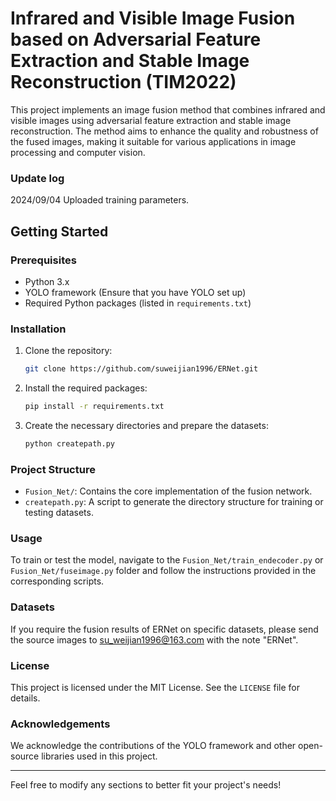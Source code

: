 # Infrared and Visible Image Fusion based on Adversarial Feature Extraction and Stable Image Reconstruction (TIM2022)

This project implements an image fusion method that combines infrared and visible images using adversarial feature extraction and stable image reconstruction. The method aims to enhance the quality and robustness of the fused images, making it suitable for various applications in image processing and computer vision.


### Update log
2024/09/04 Uploaded training parameters.

## Getting Started

### Prerequisites

- Python 3.x
- YOLO framework (Ensure that you have YOLO set up)
- Required Python packages (listed in `requirements.txt`)

### Installation

1. Clone the repository:
   ```bash
   git clone https://github.com/suweijian1996/ERNet.git
   ```

2. Install the required packages:
   ```bash
   pip install -r requirements.txt
   ```

3. Create the necessary directories and prepare the datasets:
   ```bash
   python createpath.py
   ```

### Project Structure

- `Fusion_Net/`: Contains the core implementation of the fusion network.
- `createpath.py`: A script to generate the directory structure for training or testing datasets.

### Usage

To train or test the model, navigate to the `Fusion_Net/train_endecoder.py` or `Fusion_Net/fuseimage.py` folder and follow the instructions provided in the corresponding scripts.

### Datasets

If you require the fusion results of ERNet on specific datasets, please send the source images to [su_weijian1996@163.com](mailto:su_weijian1996@163.com) with the note "ERNet".

### License

This project is licensed under the MIT License. See the `LICENSE` file for details.

### Acknowledgements

We acknowledge the contributions of the YOLO framework and other open-source libraries used in this project.

---

Feel free to modify any sections to better fit your project's needs!
